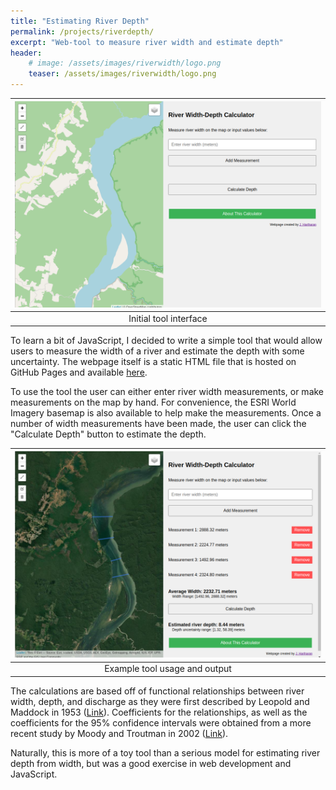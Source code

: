```yaml
---
title: "Estimating River Depth"
permalink: /projects/riverdepth/
excerpt: "Web-tool to measure river width and estimate depth"
header:
    # image: /assets/images/riverwidth/logo.png
    teaser: /assets/images/riverwidth/logo.png
---
```


| ![Tool Interface](/assets/images/riverwidth/01.png) |
|:--:|
| Initial tool interface |

To learn a bit of JavaScript, I decided to write a simple tool that would allow users to measure the width of a river and estimate the depth with some uncertainty.
The webpage itself is a static HTML file that is hosted on GitHub Pages and available [here](https://jayaramhariharan.com/river-width-depth-calculator/).

To use the tool the user can either enter river width measurements, or make measurements on the map by hand.
For convenience, the ESRI World Imagery basemap is also available to help make the measurements.
Once a number of width measurements have been made, the user can click the "Calculate Depth" button to estimate the depth.

| ![Tool Output](/assets/images/riverwidth/02.png) |
|:--:|
| Example tool usage and output |

The calculations are based off of functional relationships between river width, depth, and discharge as they were first described by Leopold and Maddock in 1953 ([Link](https://semspub.epa.gov/work/01/554357.pdf)).
Coefficients for the relationships, as well as the coefficients for the 95% confidence intervals were obtained from a more recent study by Moody and Troutman in 2002 ([Link](https://onlinelibrary.wiley.com/doi/pdf/10.1002/esp.403?casa_token=Za3AyMwoQtgAAAAA:mqentCE1utPtdvX5HqJKC2WEZQ9Qa3JAtMZUoVkSwGVgLmEYi6myaSXUaWZ9NpnK8yTrAOB6EX8D4w)).

Naturally, this is more of a toy tool than a serious model for estimating river depth from width, but was a good exercise in web development and JavaScript.